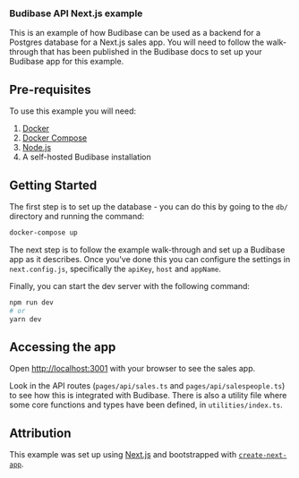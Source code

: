 ### Budibase API Next.js example

This is an example of how Budibase can be used as a backend for a Postgres database for a Next.js sales app. You will 
need to follow the walk-through that has been published in the Budibase docs to set up your Budibase app for this example.

## Pre-requisites

To use this example you will need:
1. [Docker](https://www.docker.com/)
2. [Docker Compose](https://docs.docker.com/compose/) 
3. [Node.js](https://nodejs.org/en/)
4. A self-hosted Budibase installation

## Getting Started

The first step is to set up the database - you can do this by going to the `db/` directory and running the command:

```bash
docker-compose up
```

The next step is to follow the example walk-through and set up a Budibase app as it describes. Once you've done
this you can configure the settings in `next.config.js`, specifically the `apiKey`, `host` and `appName`.

Finally, you can start the dev server with the following command:

```bash
npm run dev
# or
yarn dev
```

## Accessing the app

Open [http://localhost:3001](http://localhost:3001) with your browser to see the sales app.

Look in the API routes (`pages/api/sales.ts` and `pages/api/salespeople.ts`) to see how this is integrated with Budibase.
There is also a utility file where some core functions and types have been defined, in `utilities/index.ts`.

## Attribution
This example was set up using [Next.js](https://nextjs.org/) and bootstrapped with [`create-next-app`](https://github.com/vercel/next.js/tree/canary/packages/create-next-app).